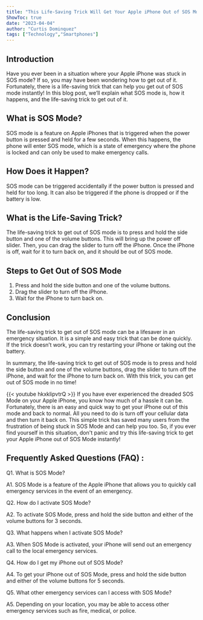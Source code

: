 ```yaml
---
title: "This Life-Saving Trick Will Get Your Apple iPhone Out of SOS Mode Instantly!"
ShowToc: true 
date: "2023-04-04"
author: "Curtis Dominquez" 
tags: ["Technology","Smartphones"]
---
```

## Introduction

Have you ever been in a situation where your Apple iPhone was stuck in SOS mode? If so, you may have been wondering how to get out of it. Fortunately, there is a life-saving trick that can help you get out of SOS mode instantly! In this blog post, we’ll explain what SOS mode is, how it happens, and the life-saving trick to get out of it. 

## What is SOS Mode? 

SOS mode is a feature on Apple iPhones that is triggered when the power button is pressed and held for a few seconds. When this happens, the phone will enter SOS mode, which is a state of emergency where the phone is locked and can only be used to make emergency calls. 

## How Does it Happen? 

SOS mode can be triggered accidentally if the power button is pressed and held for too long. It can also be triggered if the phone is dropped or if the battery is low. 

## What is the Life-Saving Trick?

The life-saving trick to get out of SOS mode is to press and hold the side button and one of the volume buttons. This will bring up the power off slider. Then, you can drag the slider to turn off the iPhone. Once the iPhone is off, wait for it to turn back on, and it should be out of SOS mode. 

## Steps to Get Out of SOS Mode 

1. Press and hold the side button and one of the volume buttons. 
2. Drag the slider to turn off the iPhone. 
3. Wait for the iPhone to turn back on. 

## Conclusion 

The life-saving trick to get out of SOS mode can be a lifesaver in an emergency situation. It is a simple and easy trick that can be done quickly. If the trick doesn’t work, you can try restarting your iPhone or taking out the battery. 

In summary, the life-saving trick to get out of SOS mode is to press and hold the side button and one of the volume buttons, drag the slider to turn off the iPhone, and wait for the iPhone to turn back on. With this trick, you can get out of SOS mode in no time!

{{< youtube hkxklipvtrQ >}} 
If you have ever experienced the dreaded SOS Mode on your Apple iPhone, you know how much of a hassle it can be. Fortunately, there is an easy and quick way to get your iPhone out of this mode and back to normal. All you need to do is turn off your cellular data and then turn it back on. This simple trick has saved many users from the frustration of being stuck in SOS Mode and can help you too. So, if you ever find yourself in this situation, don't panic and try this life-saving trick to get your Apple iPhone out of SOS Mode instantly!

## Frequently Asked Questions (FAQ) :
Q1. What is SOS Mode?

A1. SOS Mode is a feature of the Apple iPhone that allows you to quickly call emergency services in the event of an emergency.

Q2. How do I activate SOS Mode?

A2. To activate SOS Mode, press and hold the side button and either of the volume buttons for 3 seconds.

Q3. What happens when I activate SOS Mode?

A3. When SOS Mode is activated, your iPhone will send out an emergency call to the local emergency services.

Q4. How do I get my iPhone out of SOS Mode?

A4. To get your iPhone out of SOS Mode, press and hold the side button and either of the volume buttons for 5 seconds.

Q5. What other emergency services can I access with SOS Mode?

A5. Depending on your location, you may be able to access other emergency services such as fire, medical, or police.


